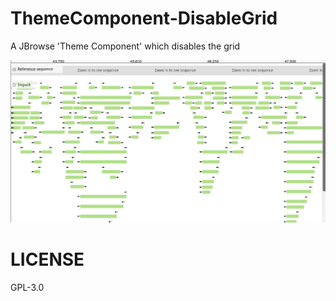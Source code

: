 # ThemeComponent-DisableGrid

A JBrowse 'Theme Component' which disables the grid

![](./img/screenshot.png)

# LICENSE

GPL-3.0
